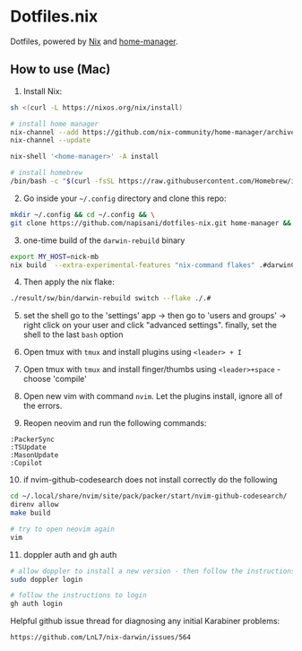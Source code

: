 # Dotfiles.nix

Dotfiles, powered by [Nix](https://nixos.org/nix/) and [home-manager](https://github.com/rycee/home-manager).

## How to use (Mac)

1. Install Nix:
```bash
sh <(curl -L https://nixos.org/nix/install)

# install home manager
nix-channel --add https://github.com/nix-community/home-manager/archive/master.tar.gz home-manager
nix-channel --update

nix-shell '<home-manager>' -A install

# install homebrew
/bin/bash -c "$(curl -fsSL https://raw.githubusercontent.com/Homebrew/install/HEAD/install.sh)"
```

2. Go inside your `~/.config` directory and clone this repo:
```bash
mkdir ~/.config && cd ~/.config && \
git clone https://github.com/napisani/dotfiles-nix.git home-manager && cd home-manager 
```
3. one-time build of the  `darwin-rebuild` binary
```bash
export MY_HOST=nick-mb
nix build  --extra-experimental-features "nix-command flakes" .#darwinConfigurations.$MY_HOST.system
```
4. Then apply the nix flake:
```bash
./result/sw/bin/darwin-rebuild switch --flake ./.#
```
5. set the shell 
go to the 'settings' app -> then go to 'users and groups' -> right click on your user and click "advanced settings".
finally, set the shell to the last `bash` option

6. Open tmux with `tmux` and install plugins using `<leader> + I`
7. Open tmux with `tmux` and install finger/thumbs using `<leader>+space` - choose 'compile'
8. Open new vim with command `nvim`. Let the plugins install, ignore all of the errors.
9. Reopen neovim and run the following commands:
```
:PackerSync
:TSUpdate
:MasonUpdate
:Copilot
```

10. if nvim-github-codesearch does not install correctly do the following
```bash
cd ~/.local/share/nvim/site/pack/packer/start/nvim-github-codesearch/
direnv allow
make build

# try to open neovim again
vim
```
11. doppler auth and gh auth
```bash
# allow doppler to install a new version - then follow the instructions to login
sudo doppler login

# follow the instructions to login
gh auth login
```

Helpful github issue thread for diagnosing any initial Karabiner problems:
```
https://github.com/LnL7/nix-darwin/issues/564
```
